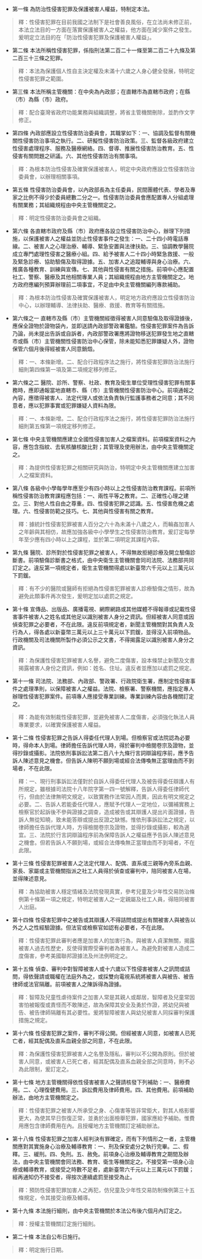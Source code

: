 * 第一條 為防治性侵害犯罪及保護被害人權益，特制定本法。

> 釋：性侵害犯罪在目前我國之法制下是社會善良風俗，在立法尚未修正前，本法立法目的一方面在落實保護被害人之權益，他方面在減少案件之發生。爰明定立法目的在「防治性侵害犯罪及保護被害人權益」。

* 第二條 本法所稱性侵害犯罪，係指刑法第二百二十一條至第二百二十九條及第二百三十三條之犯罪。

> 釋：本法為保護個人性自主決定權及未滿十六歲之人身心健全發展，特明定性侵害犯罪之範圍。

* 第三條 本法所稱主管機關：在中央為內政部；在直轄市為直轄市政府；在縣（市）為縣（市）政府。

> 釋：配合臺灣省政府功能業務與組織調整，將省主管機關刪除，並酌作文字修正。

* 第四條 內政部應設立性侵害防治委員會，其職掌如下：一、協調及監督有關機關性侵害防治事項之執行。二、研擬性侵害防治政策。三、監督各級政府建立性侵害處理程序、服務及醫療網絡。四、督導、推展性侵害防治教育。五、性侵害有關問題之研議。六、其他性侵害防治有關事項。

> 釋：為根本防治性侵害及確實保護被害人，明定中央政府應設立性侵害防治委員會，以辦理相關事項。

* 第五條 性侵害防治委員會，以內政部長為主任委員，民間團體代表、學者及專家之比例不得少於委員總數二分之一。性侵害防治委員會應配置專人分組處理有關業務；其組織規程由中央主管機關定之。

> 釋：明定性侵害防治委員會之組織。

* 第六條 各直轄市政府及縣（市）政府應各設立性侵害防治中心，辦理下列措施，以保護被害人之權益並防止性侵害事件之發生：一、二十四小時電話專線。二、被害人之心理治療、輔導、緊急安置與法律扶助。三、協調教學醫院成立專門處理性侵害之醫療小組。四、給予被害人二十四小時緊急救援、一般及緊急診療、協助驗傷及取得證據。五、加害人之追蹤輔導與身心治療。六、推廣各種教育、訓練與宣傳。七、其他與性侵害有關之措施。前項中心應配置社工、警察、醫療及其他相關專業人員；其組織規程由地方主管機關定之。地方政府應編列預算辦理前二項事宜，不足由中央主管機關編列專款補助。

> 釋：為根本防治性侵害及確實保護被害人，明定地方政府應設立性侵害防治中心，以辦理輔導、法律扶助、醫療、救援、教育等有關措施。

* 第六條之一 直轄市及縣（市）主管機關經徵得被害人同意驗傷及取得證據後，應保全證物於證物袋內，並即送請內政部警政署鑑驗。性侵害犯罪案件為告訴乃論，尚未提出告訴或自訴者，內政部警政署應將證物移送犯罪發生地之直轄市或縣（市）主管機關性侵害防治中心保管，除未能知悉犯罪嫌疑人外，證物保管六個月後得經被害人同意銷燬。

> 釋：一、本條新增。二、配合行政程序法之施行，將性侵害犯罪防治法施行細則第四條第一項及第二項規定移列修正。

* 第六條之二 醫院、診所、警察、社政、教育及衛生單位受理性侵害犯罪有關事務時，應即通報當地直轄市、縣（市）主管機關性侵害防治中心。前項通報之內容，應徵得被害人、法定代理人或依法負責執行監護事務者之同意；其不同意者，應以犯罪事實或犯罪嫌疑人資料為限。

> 釋：一、本條新增。二、配合行政程序法之施行，將性侵害犯罪防治法施行細則第五條第一項規定移列修正。

* 第七條 中央主管機關應建立全國性侵害加害人之檔案資料。前項檔案資料之內容，應包含指紋、去氧核醣核酸比對；其管理及使用辦法，由中央主管機關定之。

> 釋：為提供性侵害犯罪之相關研究與防治，特明定中央主管機關應建立加害人之檔案資料。

* 第八條 各級中小學每學年應至少有四小時以上之性侵害防治教育課程。前項所稱性侵害防治教育課程應包括：一、兩性平等之教育。二、正確性心理之建立。三、對他人性自由之尊重。四、性侵害犯罪之認識。五、性侵害危機之處理。六、性侵害防範之技巧。七、其他與性侵害有關之教育。

> 釋：據統計性侵害犯罪被害人百分之六十為未滿十八歲之人，而輪姦加害人之年齡與其相仿，故應加強各級中小學學生之性侵害防治教育。爰訂定每學年至少應有四小時以上之課程，並於第二項明定其課程內容。

* 第九條 醫院、診所對於性侵害犯罪之被害人，不得無故拒絕診療及開立驗傷診斷書。前項驗傷診斷書之格式，由中央衛生主管機關會同司法院、法務部共同訂定之。違反第一項規定者，衛生主管機關得處以新臺幣六千元以上三萬元以下罰鍰。

> 釋：有不少的醫院或醫師有拒絕為性侵害犯罪被害人診療驗傷之情形，故為避免此類事件再次發生，爰明定加以處罰之規定。

* 第十條 宣傳品、出版品、廣播電視、網際網路或其他媒體不得報導或記載性侵害事件被害人之姓名或其他足以識別被害人身分之資訊。但經被害人同意或因偵查犯罪之必要者，不在此限。違反前項規定者，新聞主管機關對其負責人及行為人，得各處以新臺幣三萬元以上三十萬元以下罰鍰，並得沒入前項物品。行政機關及司法機關所製作必須公示之文書，不得揭露足以識別被害人身分之資訊。

> 釋：為保護性侵害犯罪被害人名譽，避免二度傷害，設本條禁止新聞及文書揭露被害人身份之資訊，例如：姓名、住址。違反者並應加以處罰之規定。

* 第十一條 司法院、法務部、內政部、警政署、行政院衛生署，應制定性侵害事件之處理準則，以保障被害人之權益。法院、檢察署、警察機關，應指定專人辦理性侵害犯罪案件。前項專人應接受專業訓練。專業訓練內容由各機關訂定之。

> 釋：為能有效制裁性侵害犯罪，並避免被害人二度傷害，必須強化執法人員專業要求，以確實保護被害人權益。

* 第十二條 性侵害犯罪之告訴人得委任代理人到場。但檢察官或法院認為必要時，得命本人到場。律師擔任告訴代理人時，得於審判中檢閱卷宗及證物，並得抄錄或攝影。法院依刑事訴訟法第二百八十九條行言詞辯論程序前，應予告訴人陳述意見之機會。但告訴人陳明不願到場或經合法傳喚無正當理由而不到場者，不在此限。

> 釋：一、現行刑事訴訟法僅對於自訴人得委任代理人及被告得委任辯護人有所規定，雖根據司法院十八年院字第一四一號解釋，告訴人得委任律師代行，但由於法律無明文規定，以致實務作法常因人而異，因此有明文規定之必要。二、告訴人若能委任代理人，應賦予代理人一定地位，以彌補實務上檢察官於起訴後不參與證據之調查，造成被告或其辯護人提出片面證據，告訴人無從知曉，致未能答辯或提出反證之缺憾。惟依刑事訴訟法之規定，以律師擔任告訴代理人時，方得檢閱卷宗及證物，並得抄錄或攝影，較為適宜。三、法院於行言詞辯論程序前為保障告訴人之權益應予告訴人陳述意見之機會。但若告訴人不願到場，或經合法傳喚無正當理由而不到場者，不在此限。

* 第十三條 性侵害犯罪被害人之法定代理人、配偶、直系或三親等內旁系血親、家長、家屬或主管機關指派之社工人員得於偵查或審判中，陪同被害人在場，並得陳述意見。

> 釋：為協助被害人穩定情緒及法院發現真實，參考兒童及少年性交易防治條例第十條第一項之規定，特明定被害人之一定親屬及社工人員，得陪同被害人出庭。

* 第十四條 性侵害犯罪中之被告或其辯護人不得詰問或提出有關被害人與被告以外之人之性經驗證據。但法官或檢察官如認有必要者，不在此限。

> 釋：性侵害犯罪此審判者應是加害人的加害行為，與被害人貞潔無關，揭露被害人過去性歷史，反使得實際受審判者為被害人。為避免對被害人造成二度傷害，參考美國聯邦證據法及州法例明定之。

* 第十五條 偵查、審判中對智障被害人或十六歲以下性侵害被害人之訊問或詰問，得依聲請或職權在法庭外為之，或採雙向電視系統將被害人與被告、被告律師或法官隔離。前項被害人之陳訴得為證據。

> 釋：智障及兒童性虐待案件之加害人常是其親人或鄰居，智障者及兒童常因害怕被報復或責怪而不敢陳述，故為保障其安全及勇於作證，將幼兒與被告、被告律師隔離有其必要性。爰將智障被害人與幼兒被害人同採審判保護措施之規定。

* 第十六條 性侵害犯罪之案件，審判不得公開。但經被害人同意，如被害人已死亡者，經其配偶及直系血親全部之同意，不在此限。

> 釋：為保護性侵害犯罪被害人之名譽及隱私，審判以不公開為原則。但於被害人同意，或被害人已死亡者，經其配偶及直系血親全部之同意時，則不必為此限制，爰訂定之。

* 第十七條 地方主管機關得依性侵害被害人之聲請核發下列補助：一、醫療費用。二、心理復健費用。三、訴訟費用及律師費用。四、其他費用。前項補助辦法，由地方主管機關定之。

> 釋：性侵害犯罪之被害人所承受之身、心傷害等皆非常鉅大，對其人格影響更大，為使其早日恢復正常，並勇於出面檢舉犯罪，國家應給予補助。惟費用應包含律師費用在內。且授權地方主管機關訂定補助辦法。

* 第十八條 性侵害犯罪之加害人經判決有罪確定，而有下列情形之一者，主管機關應對其實施身心治療及輔導教育：一、刑及保安處分之執行完畢。二、假釋。三、緩刑。四、免刑。五、赦免。前項身心治療及輔導教育之期間及辦法，由中央主管機關會同法務、教育、衛生等機關定之。不接受第一項身心治療或輔導教育，或接受之時數不足者，處新臺幣六千元以上三萬元以下罰鍰；經再通知仍不接受者，得按次連續處罰至接受為止。

> 釋：預防性侵害犯罪加害人之再犯，仿兒童及少年性交易防制條例第三十五條規定，令其接受治療及輔導。

* 第十九條 本法施行細則，由中央主管機關於本法公布後六個月內訂定之。

> 釋：授權主管機關訂定施行細則。

* 第二十條 本法自公布日施行。

> 釋：明定施行日期。

